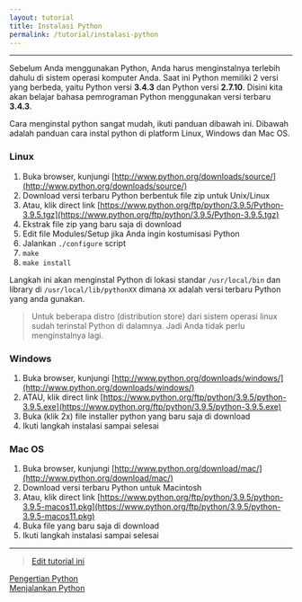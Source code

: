 ```yaml
---
layout: tutorial
title: Instalasi Python
permalink: /tutorial/instalasi-python
---
```


---

Sebelum Anda menggunakan Python, Anda harus menginstalnya terlebih dahulu di sistem operasi komputer Anda. Saat ini Python memiliki 2 versi yang berbeda, yaitu Python versi **3.4.3** dan Python versi **2.7.10**. Disini kita akan belajar bahasa pemrograman Python menggunakan versi terbaru **3.4.3**.

Cara menginstal python sangat mudah, ikuti panduan dibawah ini. Dibawah adalah panduan cara instal python di platform Linux, Windows dan Mac OS.


### Linux
1. Buka browser, kunjungi [http://www.python.org/downloads/source/](http://www.python.org/downloads/source/)
2. Download versi terbaru Python berbentuk file zip untuk Unix/Linux
3. Atau, klik direct link [https://www.python.org/ftp/python/3.9.5/Python-3.9.5.tgz](https://www.python.org/ftp/python/3.9.5/Python-3.9.5.tgz)
4. Ekstrak file zip yang baru saja di download
5. Edit file Modules/Setup jika Anda ingin kostumisasi Python
6. Jalankan `./configure` script
7. `make`
8. `make install`

Langkah ini akan menginstal Python di lokasi standar `/usr/local/bin` dan library di `/usr/local/lib/pythonXX` dimana `XX` adalah versi terbaru Python yang anda gunakan.

> Untuk beberapa distro (distribution store) dari sistem operasi linux sudah terinstal Python di dalamnya. Jadi Anda tidak perlu menginstalnya lagi.


### Windows
1. Buka browser, kunjungi [http://www.python.org/downloads/windows/](http://www.python.org/downloads/windows/)
2. ATAU, klik direct link [https://www.python.org/ftp/python/3.9.5/python-3.9.5.exe](https://www.python.org/ftp/python/3.9.5/python-3.9.5.exe)
3. Buka (klik 2x) file installer python yang baru saja di download
4. Ikuti langkah instalasi sampai selesai

### Mac OS
1. Buka browser, kunjungi [http://www.python.org/download/mac/](http://www.python.org/download/mac/)
2. Download versi terbaru Python untuk Macintosh
3. Atau, klik direct link [https://www.python.org/ftp/python/3.9.5/python-3.9.5-macos11.pkg](https://www.python.org/ftp/python/3.9.5/python-3.9.5-macos11.pkg)
4. Buka file yang baru saja di download
5. Ikuti langkah instalasi sampai selesai

---
> [Edit tutorial ini](https://github.com/belajarpythoncom/belajarpythoncom.github.io/edit/master/tutorials/instalasi-python.md)

<div class="row navigation-tutorial">
    <div class="col-md-6 prev-tutorial">
        <a href="/tutorial/apa-itu-python"><i class="fas fa-arrow-circle-left"></i>Pengertian Python</a>
    </div>
    <div class="col-md-6 next-tutorial">
        <a href="/tutorial/menjalankan-python" class="hoverable">Menjalankan Python<i class="fas fa-arrow-circle-right"></i></a>
    </div>
</div>
